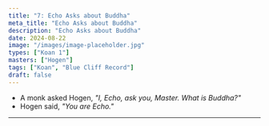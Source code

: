 ```yaml
---
title: "7: Echo Asks about Buddha"
meta_title: "Echo Asks about Buddha"
description: "Echo Asks about Buddha"
date: 2024-08-22
image: "/images/image-placeholder.jpg"
types: ["Koan 1"]
masters: ["Hogen"]
tags: ["Koan", "Blue Cliff Record"]
draft: false
---
```


- A monk asked Hogen, _"I, Echo, ask you, Master. What is Buddha?"_
- Hogen said, _"You are Echo."_

***
